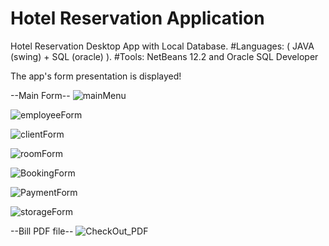 # Hotel Reservation Application
Hotel Reservation Desktop App with Local Database. 
#Languages: ( JAVA (swing) + SQL (oracle) ).
#Tools: NetBeans 12.2 and Oracle SQL Developer

The app's form presentation is displayed!

--Main Form--
![mainMenu](https://user-images.githubusercontent.com/48105724/175002856-fec461f6-e620-4d80-aa22-b95ea467c367.png)


![employeeForm](https://user-images.githubusercontent.com/48105724/175005734-bb1dc6c5-cd88-487e-9df4-8dc4483a728d.png)


![clientForm](https://user-images.githubusercontent.com/48105724/175002970-6d282378-13bb-4a40-aeb4-1cc1ef27292f.png)


![roomForm](https://user-images.githubusercontent.com/48105724/175003056-073e05d5-a82d-4951-af7f-65447e820a5e.png)


![BookingForm](https://user-images.githubusercontent.com/48105724/175003109-bdce3141-fc1e-43d4-90e3-686d397ca1ad.png)


![PaymentForm](https://user-images.githubusercontent.com/48105724/175003153-1667efe7-e23f-4509-9cec-53113b289c45.png)


![storageForm](https://user-images.githubusercontent.com/48105724/175003209-218e5832-6ddd-4866-b3c3-bae944ec406f.png)

--Bill PDF file--
![CheckOut_PDF](https://user-images.githubusercontent.com/48105724/175003276-1b751386-0e2d-4551-8b23-e57b74652abe.png)
